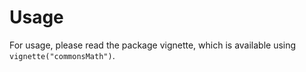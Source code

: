 # Usage

For usage, please read the package vignette, which is available using `vignette("commonsMath")`.

